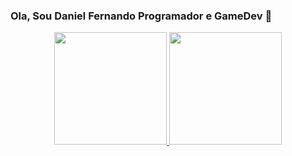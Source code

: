 ### Ola, Sou Daniel Fernando Programador e GameDev 👋

<div align="center">
  <a href="https://github.com/Daniel-Fernando-Santos-GamesDev">
  <img height="180em" src="https://github-readme-stats.vercel.app/api?username=Daniel-Fernando-Santos-GamesDev&show_icons=true&theme=dracula&include_all_commits=true&count_private=true"/>
  <img height="180em" src="https://github-readme-stats.vercel.app/api/top-langs/?username=Daniel-Fernando-Santos-GamesDev&layout=compact&langs_count=7&theme=dracula"/>
</div>

 
